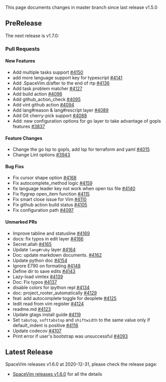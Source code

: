 This page documents changes in master branch since last release v1.5.0

## PreRelease

The next release is v1.7.0:

### Pull Requests

<!-- call SpaceVim#dev#followHEAD#update('en') -->
<!-- SpaceVim follow HEAD en start -->

#### New Features

- Add multiple tasks support [#4150](https://github.com/SpaceVim/SpaceVim/pull/4150)
- add more language support key for typescript [#4141](https://github.com/SpaceVim/SpaceVim/pull/4141)
- Add .SpaceVim.d/after to the end of rtp [#4136](https://github.com/SpaceVim/SpaceVim/pull/4136)
- Add task problem matcher [#4127](https://github.com/SpaceVim/SpaceVim/pull/4127)
- Add build action [#4096](https://github.com/SpaceVim/SpaceVim/pull/4096)
- Add github_action_check [#4095](https://github.com/SpaceVim/SpaceVim/pull/4095)
- Add vint github action [#4094](https://github.com/SpaceVim/SpaceVim/pull/4094)
- Add lang#reason & lang#rescript layer [#4089](https://github.com/SpaceVim/SpaceVim/pull/4089)
- Add Git cherry-pick support [#4088](https://github.com/SpaceVim/SpaceVim/pull/4088)
- Add: new configuration options for go layer to take advantage of gopls features [#3837](https://github.com/SpaceVim/SpaceVim/pull/3837)

#### Feature Changes

- Change the go lsp to gopls, add lsp for terraform and yaml [#4015](https://github.com/SpaceVim/SpaceVim/pull/4015)
- Change Lint options [#3943](https://github.com/SpaceVim/SpaceVim/pull/3943)

#### Bug Fixs

- Fix cursor shape option [#4168](https://github.com/SpaceVim/SpaceVim/pull/4168)
- Fix autocomplete_method logic [#4159](https://github.com/SpaceVim/SpaceVim/pull/4159)
- fix language leader key not work when open tsx file [#4140](https://github.com/SpaceVim/SpaceVim/pull/4140)
- Fix flygrep open_item function [#4115](https://github.com/SpaceVim/SpaceVim/pull/4115)
- Fix smart close issue for Vim [#4110](https://github.com/SpaceVim/SpaceVim/pull/4110)
- Fix github action build status [#4105](https://github.com/SpaceVim/SpaceVim/pull/4105)
- Fix configuration path [#4097](https://github.com/SpaceVim/SpaceVim/pull/4097)

#### Unmarked PRs

- Improve tabline and statusline [#4169](https://github.com/SpaceVim/SpaceVim/pull/4169)
- docs: fix typos in edit layer [#4166](https://github.com/SpaceVim/SpaceVim/pull/4166)
- Secret.allah [#4165](https://github.com/SpaceVim/SpaceVim/pull/4165)
- Update `lang#ruby` layer [#4164](https://github.com/SpaceVim/SpaceVim/pull/4164)
- Doc: update markdown documents. [#4162](https://github.com/SpaceVim/SpaceVim/pull/4162)
- Update python doc [#4154](https://github.com/SpaceVim/SpaceVim/pull/4154)
- Ignore E790 on formating [#4148](https://github.com/SpaceVim/SpaceVim/pull/4148)
- Define dir to save edits [#4143](https://github.com/SpaceVim/SpaceVim/pull/4143)
- Lazy-load vimtex [#4139](https://github.com/SpaceVim/SpaceVim/pull/4139)
- Doc: Fix typos [#4137](https://github.com/SpaceVim/SpaceVim/pull/4137)
- disable colors for ipython repl [#4134](https://github.com/SpaceVim/SpaceVim/pull/4134)
- doc: project_rooter_automatically [#4129](https://github.com/SpaceVim/SpaceVim/pull/4129)
- feat: add autocomplete toggle for deoplete [#4125](https://github.com/SpaceVim/SpaceVim/pull/4125)
- Iedit read from vim register [#4124](https://github.com/SpaceVim/SpaceVim/pull/4124)
- readme.md [#4123](https://github.com/SpaceVim/SpaceVim/pull/4123)
- Update gtags install guide [#4119](https://github.com/SpaceVim/SpaceVim/pull/4119)
- Set `tabstop`, `softtabstop` and `shiftwidth` to the same value only if default_indent is positive [#4116](https://github.com/SpaceVim/SpaceVim/pull/4116)
- Update codecov [#4107](https://github.com/SpaceVim/SpaceVim/pull/4107)
- Print error if user's bootstrap was unsuccessful [#4093](https://github.com/SpaceVim/SpaceVim/pull/4093)

<!-- SpaceVim follow HEAD en end -->

## Latest Release

SpaceVim releases v1.6.0 at 2020-12-31, please check the release page:

- [SpaceVim releases v1.6.0](https://spacevim.org/SpaceVim-release-v1.6.0/) for all the details
